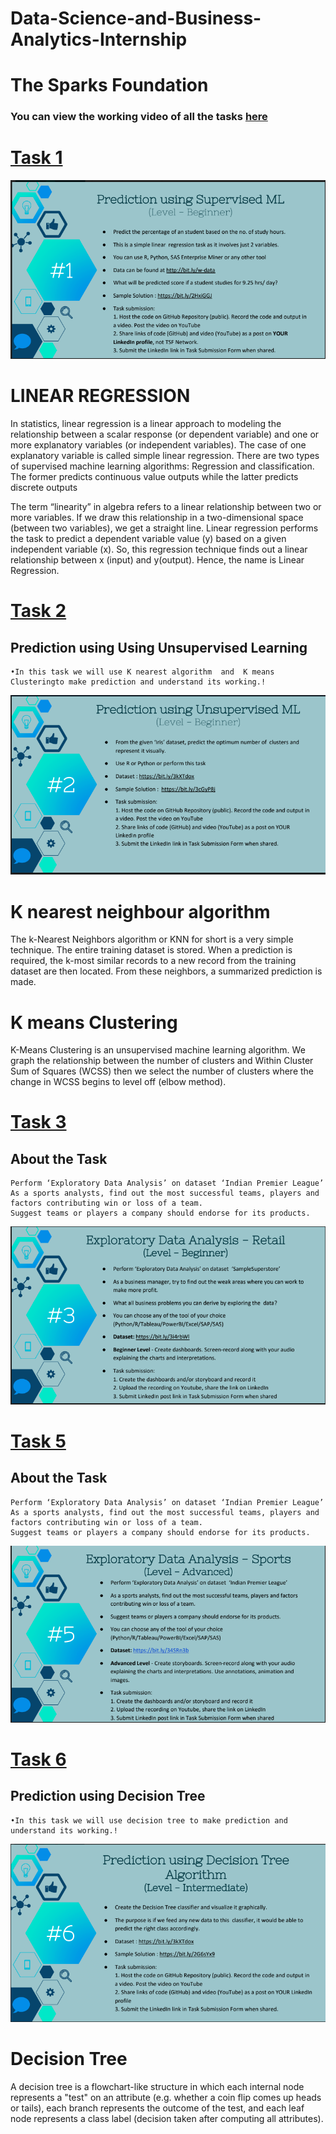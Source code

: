 # Data-Science-and-Business-Analytics-Internship
# The Sparks Foundation 
### You can view the working video of all  the tasks [here](https://www.youtube.com/playlist?list=PLI4LAWt8iPulYS4rTdStKU-AdCpHXFXyb)

# [Task 1](https://github.com/voldemortuk/Data-Science-and-Business-Analytics-Internship/tree/main/TASK1)
![unsupervisedlearning](https://github.com/voldemortuk/Data-Science-and-Business-Analytics-Internship/blob/main/TASK1/Task1.png)

# LINEAR REGRESSION

In statistics, linear regression is a linear approach to modeling the relationship between a scalar response (or dependent variable) and one or more explanatory variables (or independent variables). The case of one explanatory variable is called simple linear regression.
There are two types of supervised machine learning algorithms: Regression and classification. The former predicts continuous value outputs while the latter predicts discrete outputs


The term “linearity” in algebra refers to a linear relationship between two or more variables. If we draw this relationship in a two-dimensional space (between two variables), we get a straight line.
Linear regression performs the task to predict a dependent variable value (y) based on a given independent variable (x). So, this regression technique finds out a linear relationship between x (input) and y(output). Hence, the name is Linear Regression.
 


# [Task 2](https://github.com/voldemortuk/Data-Science-and-Business-Analytics-Internship/tree/main/TASK2)

## Prediction using Using Unsupervised Learning
	•In this task we will use K nearest algorithm  and  K means Clusteringto make prediction and understand its working.!
![unsupervisedlearning](https://github.com/voldemortuk/Data-Science-and-Business-Analytics-Internship/blob/main/TASK2/Task2.png)

# K nearest neighbour algorithm
The k-Nearest Neighbors algorithm or KNN for short is a very simple technique.
The entire training dataset is stored. When a prediction is required, the k-most similar records to a new record from the training dataset are then located. From these neighbors, a summarized prediction is made.


# K means Clustering 

K-Means Clustering is an unsupervised machine learning algorithm. We graph the relationship between the number of clusters and Within Cluster Sum of Squares (WCSS) then we select the number of clusters where the change in WCSS begins to level off (elbow method).





# [Task 3](https://github.com/voldemortuk/Data-Science-and-Business-Analytics-Internship/tree/main/TASK3)
## About the Task

	Perform ‘Exploratory Data Analysis’ on dataset ‘Indian Premier League’
	As a sports analysts, find out the most successful teams, players and factors contributing win or loss of a team.
	Suggest teams or players a company should endorse for its products.

![Task3](https://github.com/voldemortuk/Data-Science-and-Business-Analytics-Internship/blob/main/TASK3/Task3.png)





# [Task 5](https://github.com/voldemortuk/Data-Science-and-Business-Analytics-Internship/tree/main/TASK5)

## About the Task

	Perform ‘Exploratory Data Analysis’ on dataset ‘Indian Premier League’
	As a sports analysts, find out the most successful teams, players and factors contributing win or loss of a team.
	Suggest teams or players a company should endorse for its products.

![Task5](https://github.com/voldemortuk/Data-Science-and-Business-Analytics-Internship/blob/main/TASK5/Task5.png)




# [Task 6](https://github.com/voldemortuk/Data-Science-and-Business-Analytics-Internship/tree/main/TASK6)

## Prediction using Decision Tree
	•In this task we will use decision tree to make prediction and understand its working.!
![decisiontree](https://github.com/voldemortuk/Data-Science-and-Business-Analytics-Internship/blob/main/TASK6/Task6.png)
# Decision Tree

A decision tree is a flowchart-like structure in which each internal node represents a "test" on an attribute (e.g. whether a coin flip comes up heads or tails), each branch represents the outcome of the test, and each leaf node represents a class label (decision taken after computing all attributes).








